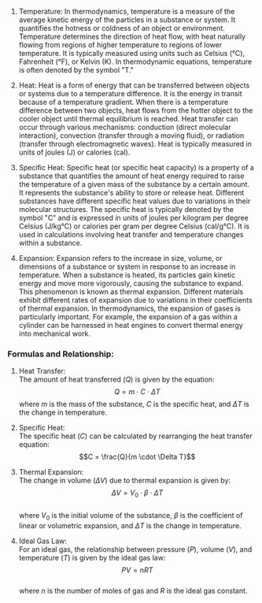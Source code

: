
1. Temperature: In thermodynamics, temperature is a measure of the average kinetic energy of the particles in a substance or system. It quantifies the hotness or coldness of an object or environment. Temperature determines the direction of heat flow, with heat naturally flowing from regions of higher temperature to regions of lower temperature. It is typically measured using units such as Celsius (°C), Fahrenheit (°F), or Kelvin (K). In thermodynamic equations, temperature is often denoted by the symbol "T."
    
2. Heat: Heat is a form of energy that can be transferred between objects or systems due to a temperature difference. It is the energy in transit because of a temperature gradient. When there is a temperature difference between two objects, heat flows from the hotter object to the cooler object until thermal equilibrium is reached. Heat transfer can occur through various mechanisms: conduction (direct molecular interaction), convection (transfer through a moving fluid), or radiation (transfer through electromagnetic waves). Heat is typically measured in units of joules (J) or calories (cal).
    
3. Specific Heat: Specific heat (or specific heat capacity) is a property of a substance that quantifies the amount of heat energy required to raise the temperature of a given mass of the substance by a certain amount. It represents the substance's ability to store or release heat. Different substances have different specific heat values due to variations in their molecular structures. The specific heat is typically denoted by the symbol "C" and is expressed in units of joules per kilogram per degree Celsius (J/kg°C) or calories per gram per degree Celsius (cal/g°C). It is used in calculations involving heat transfer and temperature changes within a substance.
    
4. Expansion: Expansion refers to the increase in size, volume, or dimensions of a substance or system in response to an increase in temperature. When a substance is heated, its particles gain kinetic energy and move more vigorously, causing the substance to expand. This phenomenon is known as thermal expansion. Different materials exhibit different rates of expansion due to variations in their coefficients of thermal expansion. In thermodynamics, the expansion of gases is particularly important. For example, the expansion of a gas within a cylinder can be harnessed in heat engines to convert thermal energy into mechanical work.

### Formulas and Relationship:

1. Heat Transfer:  
    The amount of heat transferred ($Q$) is given by the equation:  
    $$Q = m \cdot C \cdot \Delta T$$
    where $m$ is the mass of the substance, $C$ is the specific heat, and $\Delta T$ is the change in temperature.
    
2. Specific Heat:  
    The specific heat ($C$) can be calculated by rearranging the heat transfer equation:  
    $$C = \frac{Q}{m \cdot \Delta T}$$
    
3. Thermal Expansion:  
    The change in volume ($\Delta V$) due to thermal expansion is given by:  
    $$\Delta V = V_0 \cdot \beta \cdot \Delta T$$  
    where $V_0$ is the initial volume of the substance, $\beta$ is the coefficient of linear or volumetric expansion, and $\Delta T$ is the change in temperature.
    
4. Ideal Gas Law:  
    For an ideal gas, the relationship between pressure ($P$), volume ($V$), and temperature ($T$) is given by the ideal gas law:  
    $$PV = nRT$$  
    where $n$ is the number of moles of gas and $R$ is the ideal gas constant.